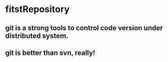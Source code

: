 # fitstRepository

## git is a strong tools to control code version under distributed system.

## git is better than svn, really!
